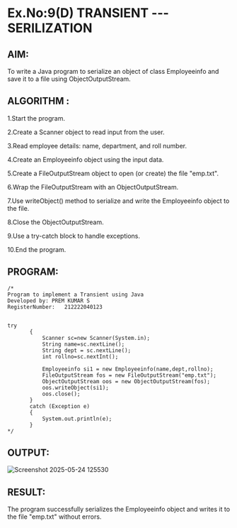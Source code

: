# Ex.No:9(D) TRANSIENT ---SERILIZATION

## AIM:
To write a Java program to serialize an object of class Employeeinfo and save it to a file using ObjectOutputStream.

## ALGORITHM :
1.Start the program.

2.Create a Scanner object to read input from the user.

3.Read employee details: name, department, and roll number.

4.Create an Employeeinfo object using the input data.

5.Create a FileOutputStream object to open (or create) the file "emp.txt".

6.Wrap the FileOutputStream with an ObjectOutputStream.

7.Use writeObject() method to serialize and write the Employeeinfo object to the file.

8.Close the ObjectOutputStream.

9.Use a try-catch block to handle exceptions.

10.End the program.




## PROGRAM:
 ```
/*
Program to implement a Transient using Java
Developed by: PREM KUMAR S
RegisterNumber:   212222040123

 
 try
        {
            Scanner sc=new Scanner(System.in);
            String name=sc.nextLine();
            String dept = sc.nextLine();
            int rollno=sc.nextInt();
           
            Employeeinfo si1 = new Employeeinfo(name,dept,rollno);
            FileOutputStream fos = new FileOutputStream("emp.txt");
            ObjectOutputStream oos = new ObjectOutputStream(fos);
            oos.writeObject(si1);
            oos.close();
        }
        catch (Exception e)
        {
            System.out.println(e);
        } 
*/
```








## OUTPUT:
![Screenshot 2025-05-24 125530](https://github.com/user-attachments/assets/6c438bf0-1e3b-4c9f-bd2c-d7faa57b19b8)



## RESULT:
The program successfully serializes the Employeeinfo object and writes it to the file "emp.txt" without errors.

